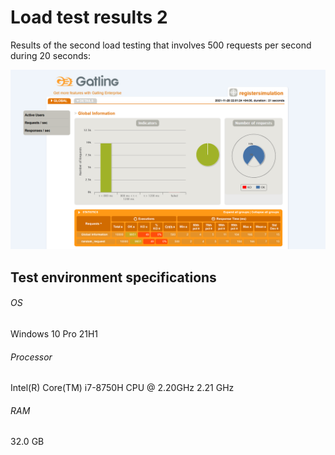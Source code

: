 # Load test results 2

Results of the second load testing that involves 500 requests per second during 20 seconds:

![Load test result 2](load_test_result_2_2.PNG)

## Test environment specifications
###### OS
Windows 10 Pro 21H1
###### Processor
Intel(R) Core(TM) i7-8750H CPU @ 2.20GHz 2.21 GHz
###### RAM
32.0 GB